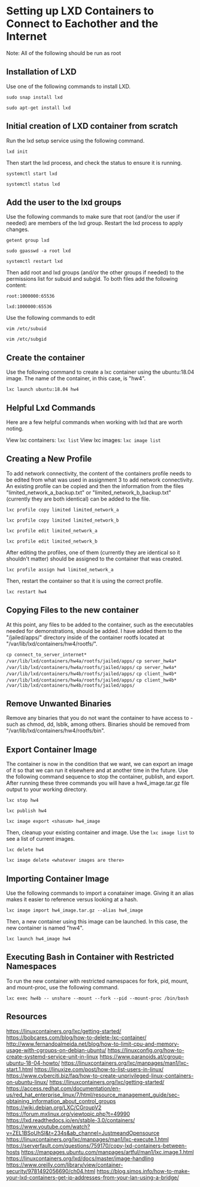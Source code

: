 # Setting up LXD Containers to Connect to Eachother and the Internet
Note: All of the following should be run as root

## Installation of LXD
Use one of the following commands to install LXD.

```sudo snap install lxd```

```sudo apt-get install lxd```

## Initial creation of LXD container from scratch
Run the lxd setup service using the following command.

```lxd init```

Then start the lxd process, and check the status to ensure it is running.

```systemctl start lxd```

```systemctl status lxd```

## Add the user to the lxd groups
Use the following commands to make sure that root (and/or the user if needed) are members of the lxd group. Restart the lxd process to apply changes.

```getent group lxd```

```sudo gpasswd -a root lxd```

```systemctl restart lxd```

Then add root and lxd groups (and/or the other groups if needed) to the permissions list for subuid and subgid. To both files add the following content:

```root:1000000:65536```

```lxd:1000000:65536```

Use the following commands to edit

```vim /etc/subuid```

```vim /etc/subgid```

## Create the container
Use the following command to create a lxc container using the ubuntu:18.04 image. The name of the container, in this case, is "hw4".

```lxc launch ubuntu:18.04 hw4```

## Helpful Lxd Commands
Here are a few helpful commands when working with lxd that are worth noting.

View lxc containers: ```lxc list```
View lxc images: ```lxc image list```

## Creating a New Profile
To add network connectivity, the content of the containers profile needs to be edited from what was used in assignment 3 to add network connectivity. An existing profile can be copied and then the information from the files "limited_network_a_backup.txt" or "limited_network_b_backup.txt" (currently they are both identical) can be added to the file.

```lxc profile copy limited limited_network_a```

```lxc profile copy limited limited_network_b```

```lxc profile edit limited_network_a```

```lxc profile edit limited_network_b```

After editing the profiles, one of them (currently they are identical so it shouldn't matter) should be assigned to the container that was created.

```lxc profile assign hw4 limited_network_a```

Then, restart the container so that it is using the correct profile.

```lxc restart hw4```

## Copying Files to the new container
At this point, any files to be added to the container, such as the executables needed for demonstrations, should be added. I have added them to the "/jailed/apps/" directory inside of the container rootfs located at "/var/lib/lxd/containers/hw4/rootfs/".

```cp connect_to_server_internet* /var/lib/lxd/containers/hw4a/rootfs/jailed/apps/```
```cp server_hw4a* /var/lib/lxd/containers/hw4a/rootfs/jailed/apps/```
```cp server_hw4a* /var/lib/lxd/containers/hw4b/rootfs/jailed/apps/```
```cp client_hw4b* /var/lib/lxd/containers/hw4a/rootfs/jailed/apps/```
```cp client_hw4b* /var/lib/lxd/containers/hw4b/rootfs/jailed/apps/```

## Remove Unwanted Binaries
Remove any binaries that you do not want the container to have access to - such as chmod, dd, lsblk, among others. Binaries should be removed from "/var/lib/lxd/containers/hw4/rootfs/bin".

## Export Container Image
The container is now in the condition that we want, we can export an image of it so that we can run it elsewhere and at another time in the future. Use the following command sequence to stop the container, publish, and export. After running these three commands you will have a hw4_image.tar.gz file output to your working directory.

```lxc stop hw4```

```lxc publish hw4```

```lxc image export <shasum> hw4_image```

Then, cleanup your existing container and image. Use the ```lxc image list``` to see a list of current images.

```lxc delete hw4```

```lxc image delete <whatever images are there>```

## Importing Container Image
Use the following commands to import a conatainer image. Giving it an alias makes it easier to reference versus looking at a hash.

```lxc image import hw4_image.tar.gz --alias hw4_image```

Then, a new container using this image can be launched. In this case, the new container is named "hw4".

```lxc launch hw4_image hw4```

## Executing Bash in Container with Restricted Namespaces
To run the new container with restricted namespaces for fork, pid, mount, and mount-proc, use the following command.

```lxc exec hw4b -- unshare --mount --fork --pid --mount-proc /bin/bash```



## Resources
https://linuxcontainers.org/lxc/getting-started/
https://bobcares.com/blog/how-to-delete-lxc-container/
http://www.fernandoalmeida.net/blog/how-to-limit-cpu-and-memory-usage-with-cgroups-on-debian-ubuntu/
https://linuxconfig.org/how-to-create-systemd-service-unit-in-linux
https://www.paranoids.at/cgroup-ubuntu-18-04-howto/
https://linuxcontainers.org/lxc/manpages/man1/lxc-start.1.html
https://linuxize.com/post/how-to-list-users-in-linux/
https://www.cyberciti.biz/faq/how-to-create-unprivileged-linux-containers-on-ubuntu-linux/
https://linuxcontainers.org/lxc/getting-started/
https://access.redhat.com/documentation/en-us/red_hat_enterprise_linux/7/html/resource_management_guide/sec-obtaining_information_about_control_groups
https://wiki.debian.org/LXC/CGroupV2
https://forum.mxlinux.org/viewtopic.php?t=49990
https://lxd.readthedocs.io/en/stable-3.0/containers/
https://www.youtube.com/watch?v=ZEL1BSoUhSI&t=234s&ab_channel=JustmeandOpensource
https://linuxcontainers.org/lxc/manpages/man1/lxc-execute.1.html
https://serverfault.com/questions/759170/copy-lxd-containers-between-hosts
https://manpages.ubuntu.com/manpages/artful/man1/lxc.image.1.html
https://linuxcontainers.org/lxd/docs/master/image-handling
https://www.oreilly.com/library/view/container-security/9781492056690/ch04.html
https://blog.simos.info/how-to-make-your-lxd-containers-get-ip-addresses-from-your-lan-using-a-bridge/

